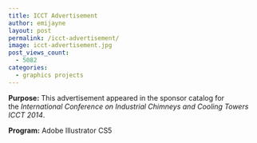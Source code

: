 ```yaml
---
title: ICCT Advertisement
author: emijayne
layout: post
permalink: /icct-advertisement/
image: icct-advertisement.jpg
post_views_count:
  - 5082
categories:
  - graphics projects
---
```

**Purpose:** This advertisement appeared in the sponsor catalog for the *International Conference on Industrial Chimneys and Cooling Towers ICCT 2014*.

**Program:** Adobe Illustrator CS5
